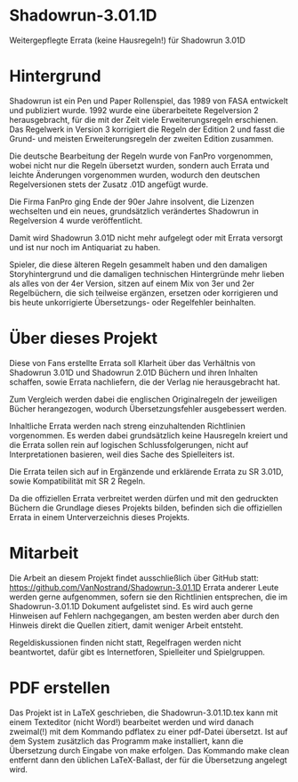 Shadowrun-3.01.1D
=================

Weitergepflegte Errata (keine Hausregeln!) für Shadowrun 3.01D

Hintergrund
===========
Shadowrun ist ein Pen und Paper Rollenspiel, das 1989 von FASA entwickelt und publiziert wurde.
1992 wurde eine überarbeitete Regelversion 2 herausgebracht, für die mit der Zeit viele Erweiterungsregeln erschienen.
Das Regelwerk in Version 3 korrigiert die Regeln der Edition 2 und fasst die Grund- und meisten Erweiterungsregeln der zweiten Edition zusammen.

Die deutsche Bearbeitung der Regeln wurde von FanPro vorgenommen, wobei nicht nur die Regeln übersetzt wurden, sondern auch Errata und leichte Änderungen vorgenommen wurden, wodurch den deutschen Regelversionen stets der Zusatz .01D angefügt wurde.

Die Firma FanPro ging Ende der 90er Jahre insolvent, die Lizenzen wechselten und ein neues, grundsätzlich verändertes Shadowrun in Regelversion 4 wurde veröffentlicht.

Damit wird Shadowrun 3.01D nicht mehr aufgelegt oder mit Errata versorgt und ist nur noch im Antiquariat zu haben.

Spieler, die diese älteren Regeln gesammelt haben und den damaligen Storyhintergrund und die damaligen technischen Hintergründe mehr lieben als alles von der 4er Version, sitzen auf einem Mix von 3er und 2er Regelbüchern, die sich teilweise ergänzen, ersetzen oder korrigieren und bis heute unkorrigierte Übersetzungs- oder Regelfehler beinhalten.

Über dieses Projekt
===================
Diese von Fans erstellte Errata soll Klarheit über das Verhältnis von Shadowrun 3.01D und Shadowrun 2.01D Büchern und ihren Inhalten schaffen, sowie Errata nachliefern, die der Verlag nie herausgebracht hat.

Zum Vergleich werden dabei die englischen Originalregeln der jeweiligen Bücher herangezogen, wodurch Übersetzungsfehler ausgebessert werden.

Inhaltliche Errata werden nach streng einzuhaltenden Richtlinien vorgenommen. Es werden dabei grundsätzlich keine Hausregeln kreiert und die Errata sollen rein auf logischen Schlussfolgerungen, nicht auf Interpretationen basieren, weil dies Sache des Spielleiters ist.

Die Errata teilen sich auf in Ergänzende und erklärende Errata zu SR 3.01D, sowie Kompatibilität mit SR 2 Regeln.

Da die offiziellen Errata verbreitet werden dürfen und mit den gedruckten Büchern die Grundlage dieses Projekts bilden, befinden sich die offiziellen Errata in einem Unterverzeichnis dieses Projekts.

Mitarbeit
=========
Die Arbeit an diesem Projekt findet ausschließlich über GitHub statt:
https://github.com/VanNostrand/Shadowrun-3.01.1D
Errata anderer Leute werden gerne aufgenommen, sofern sie den Richtlinien entsprechen, die im Shadowrun-3.01.1D Dokument aufgelistet sind.
Es wird auch gerne Hinweisen auf Fehlern nachgegangen, am besten werden aber durch den Hinweis direkt die Quellen zitiert, damit weniger Arbeit entsteht.

Regeldiskussionen finden nicht statt, Regelfragen werden nicht beantwortet, dafür gibt es Internetforen, Spielleiter und Spielgruppen.

PDF erstellen
=============
Das Projekt ist in LaTeX geschrieben, die Shadowrun-3.01.1D.tex kann mit einem Texteditor (nicht Word!) bearbeitet werden und wird danach zweimal(!) mit dem Kommando pdflatex zu einer pdf-Datei übersetzt.
Ist auf dem System zusätzlich das Programm make installiert, kann die Übersetzung durch Eingabe von make erfolgen.
Das Kommando make clean entfernt dann den üblichen LaTeX-Ballast, der für die Übersetzung angelegt wird.
